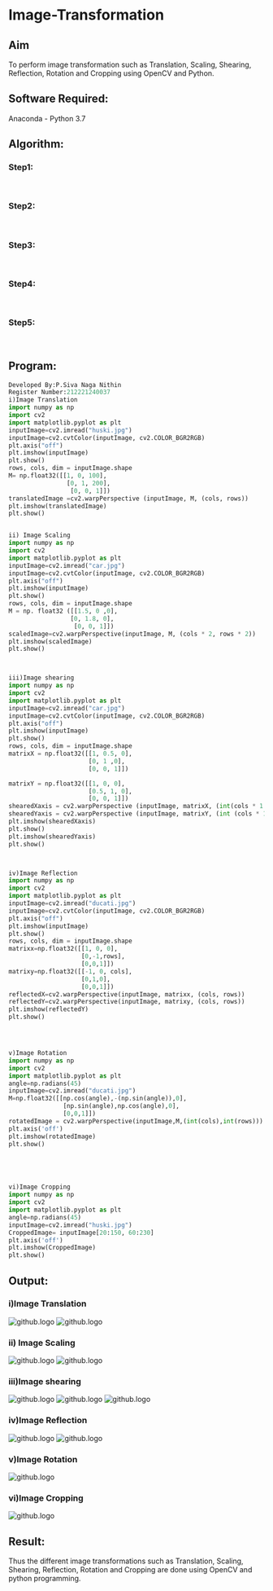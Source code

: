 # Image-Transformation
## Aim
To perform image transformation such as Translation, Scaling, Shearing, Reflection, Rotation and Cropping using OpenCV and Python.

## Software Required:
Anaconda - Python 3.7

## Algorithm:
### Step1:
<br>

### Step2:
<br>

### Step3:
<br>

### Step4:
<br>

### Step5:
<br>

## Program:
```python
Developed By:P.Siva Naga Nithin
Register Number:212221240037
i)Image Translation
import numpy as np
import cv2
import matplotlib.pyplot as plt
inputImage=cv2.imread("huski.jpg")
inputImage=cv2.cvtColor(inputImage, cv2.COLOR_BGR2RGB)
plt.axis("off")
plt.imshow(inputImage)
plt.show()
rows, cols, dim = inputImage.shape
M= np.float32([[1, 0, 100],
                [0, 1, 200],
                 [0, 0, 1]])
translatedImage =cv2.warpPerspective (inputImage, M, (cols, rows))
plt.imshow(translatedImage)
plt.show()


ii) Image Scaling
import numpy as np
import cv2
import matplotlib.pyplot as plt
inputImage=cv2.imread("car.jpg")
inputImage=cv2.cvtColor(inputImage, cv2.COLOR_BGR2RGB)
plt.axis("off")
plt.imshow(inputImage)
plt.show()
rows, cols, dim = inputImage.shape
M = np. float32 ([[1.5, 0 ,0],
                 [0, 1.8, 0],
                  [0, 0, 1]])
scaledImage=cv2.warpPerspective(inputImage, M, (cols * 2, rows * 2))
plt.imshow(scaledImage)
plt.show()



iii)Image shearing
import numpy as np
import cv2
import matplotlib.pyplot as plt
inputImage=cv2.imread("car.jpg")
inputImage=cv2.cvtColor(inputImage, cv2.COLOR_BGR2RGB)
plt.axis("off")
plt.imshow(inputImage)
plt.show()
rows, cols, dim = inputImage.shape
matrixX = np.float32([[1, 0.5, 0],
                      [0, 1 ,0],
                      [0, 0, 1]])

matrixY = np.float32([[1, 0, 0],
                      [0.5, 1, 0],
                      [0, 0, 1]])
shearedXaxis = cv2.warpPerspective (inputImage, matrixX, (int(cols * 1.5), int (rows * 1.5)))
shearedYaxis = cv2.warpPerspective (inputImage, matrixY, (int (cols * 1.5), int (rows * 1.5)))
plt.imshow(shearedXaxis)
plt.show()
plt.imshow(shearedYaxis)
plt.show()



iv)Image Reflection
import numpy as np
import cv2
import matplotlib.pyplot as plt
inputImage=cv2.imread("ducati.jpg")
inputImage=cv2.cvtColor(inputImage, cv2.COLOR_BGR2RGB)
plt.axis("off")
plt.imshow(inputImage)
plt.show()
rows, cols, dim = inputImage.shape
matrixx=np.float32([[1, 0, 0],
                    [0,-1,rows],
                    [0,0,1]])
matrixy=np.float32([[-1, 0, cols],
                    [0,1,0],
                    [0,0,1]])
reflectedX=cv2.warpPerspective(inputImage, matrixx, (cols, rows))
reflectedY=cv2.warpPerspective(inputImage, matrixy, (cols, rows))
plt.imshow(reflectedY)
plt.show()




v)Image Rotation
import numpy as np
import cv2
import matplotlib.pyplot as plt
angle=np.radians(45)
inputImage=cv2.imread("ducati.jpg")
M=np.float32([[np.cos(angle),-(np.sin(angle)),0],
               [np.sin(angle),np.cos(angle),0],
               [0,0,1]])
rotatedImage = cv2.warpPerspective(inputImage,M,(int(cols),int(rows)))
plt.axis('off')
plt.imshow(rotatedImage)
plt.show()





vi)Image Cropping
import numpy as np
import cv2
import matplotlib.pyplot as plt
angle=np.radians(45)
inputImage=cv2.imread("huski.jpg")
CroppedImage= inputImage[20:150, 60:230]
plt.axis('off')
plt.imshow(CroppedImage)
plt.show()
```
## Output:
### i)Image Translation
![github.logo](h.png)
![github.logo](h1.png)

### ii) Image Scaling
![github.logo](c.png)
![github.logo](c1.png)


### iii)Image shearing
![github.logo](cg.png)
![github.logo](cg1.png)
![github.logo](cg2.png)


### iv)Image Reflection
![github.logo](d1.png)
![github.logo](d2.png)

### v)Image Rotation
![github.logo](du1.png)


### vi)Image Cropping
![github.logo](hu1.png)
## Result: 

Thus the different image transformations such as Translation, Scaling, Shearing, Reflection, Rotation and Cropping are done using OpenCV and python programming.
